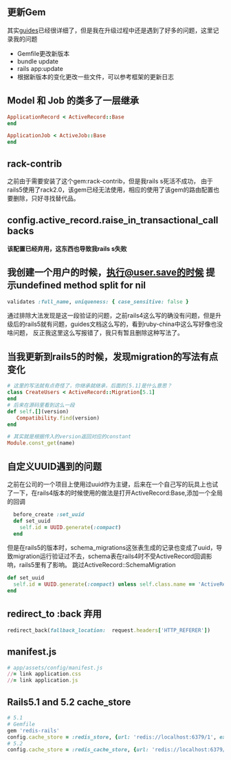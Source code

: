 ## 更新Gem
其实[guides](http://guides.ruby-china.org/upgrading_ruby_on_rails.html)已经很详细了，但是我在升级过程中还是遇到了好多的问题，这里记录我的问题

- Gemfile更改新版本
- bundle update
- rails app:update
- 根据新版本的变化更改一些文件，可以参考框架的更新日志

## Model 和 Job 的类多了一层继承
```ruby
ApplicationRecord < ActiveRecord::Base
end

ApplicationJob < ActiveJob::Base
end
```

## rack-contrib
之前由于需要安装了这个gem:rack-contrib，但是我rails s死活不成功， 由于rails5使用了rack2.0，该gem已经无法使用，相应的使用了该gem的路由配置也要删除，只好寻找替代品。

## config.active_record.raise_in_transactional_callbacks
**该配置已经弃用，这东西也导致我rails s失败**

## 我创建一个用户的时候，执行@user.save的时候 提示undefined method split for nil
```ruby
validates :full_name, uniqueness: { case_sensitive: false }
```
通过排除大法发现是这一段验证的问题，之前rails4这么写的确没有问题，但是升级后的rails5就有问题，guides文档这么写的，看到ruby-china中这么写好像也没啥问题， 反正我这里这么写报错了，我只有暂且删除这种写法了。

## 当我更新到rails5的时候，发现migration的写法有点变化
```ruby
# 这里的写法就有点奇怪了，你继承就继承，后面的[5.1]是什么意思？
class CreateUsers < ActiveRecord::Migration[5.1]
end
# 后来在源码里看到这么一段
def self.[](version)
   Compatibility.find(version)
end

# 其实就是根据传入的version返回对应的constant
Module.const_get(name)
```

## 自定义UUID遇到的问题
之前在公司的一个项目上使用过uuid作为主键，后来在一个自己写的玩具上也试了一下，在rails4版本的时候使用的做法是打开ActiveRecord:Base,添加一个全局的回调
```ruby
  before_create :set_uuid
  def set_uuid
    self.id = UUID.generate(:compact)
  end
```
但是在rails5的版本时，schema_migrations这张表生成的记录也变成了uuid，导致migration运行验证过不去，schema表在rails4时不受ActiveRecord回调影响，rails5里有了影响。
跳过ActiveRecord::SchemaMigration
```ruby
def set_uuid
  self.id = UUID.generate(:compact) unless self.class.name == 'ActiveRecord::SchemaMigration'
end
```

## redirect_to :back 弃用
```ruby
redirect_back(fallback_location:  request.headers['HTTP_REFERER'])
```

## manifest.js
```ruby
# app/assets/config/manifest.js
//= link application.css
//= link application.js
```

## Rails5.1 and 5.2 cache_store
```ruby
# 5.1
# Gemfile
gem 'redis-rails'
config.cache_store = :redis_store, {url: 'redis://localhost:6379/1', expires_in: 120.minutes, dirver: :hiredis}
# 5.2
config.cache_store = :redis_cache_store, {url: 'redis://localhost:6379/1', expires_in: 120.minutes, dirver: :hiredis}
```